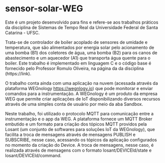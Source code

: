 # sensor-solar-WEG

Este é um projeto desenvolvido para fins e refere-se aos trabalhos práticos da disciplina de Sistemas de Tempo Real da Universidade Federal de Santa Catarina - UFSC.

Trata-se de controlador de boiler acoplado de sensores de umidade e temperatura, que são alimentados por energia solar pelo acionamento de uma bomba (B1) dos coletores de água, uma bomba (B2) para os canos de abastecimento e um aquecedor (A1) que transporta água quente para o boiler. Este trabalho é implementado em linguagem C e o código base é fornecido pelo Professor Romulo Oliveira, na página da da disciplina (https://link). 

O trabalho conta ainda com uma aplicação na nuvem (acessada através da plataforma WEGnology https://wegnlogy.io) que pode monitorar e enviar comandos para a instrumentação. A WEGnology é um produto da empresa WEG que permite criar aplicações de IoT disponibilizando diversos recursos através de uma simples conta de usuário por meio da aba Sandbox.

Neste trabalho, foi utilizado o protocolo MQTT para comunicação entre a instrumentação e o app da WEG. A plataforma fornece um MQTT Broker embutido e um formato para criação dos tópicos MQTT providos pela Losant (um conjunto de softwares para soluções IoT da WEGnology), que facilita a troca de mensagens através de mensagens PUBLISH e SUBSCRIBE, nesse caso, acessando os tópicos da aplicação configurados no momento da criação do Device. A troca de mensagens, nesse caso, é realizada através de mensagens com o formato losant/DEVICEId/state e losant/DEVICEId/command.
